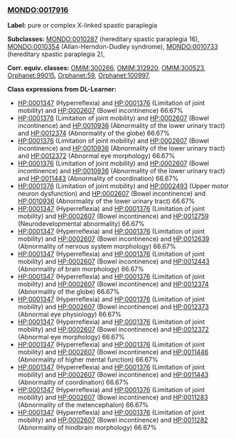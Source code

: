 
### [MONDO:0017916](http://purl.obolibrary.org/obo/MONDO_0017916)
**Label:** pure or complex X-linked spastic paraplegia

**Subclasses:** [MONDO:0010287](http://purl.obolibrary.org/obo/MONDO_0010287) (hereditary spastic paraplegia 16), [MONDO:0010354](http://purl.obolibrary.org/obo/MONDO_0010354) (Allan-Herndon-Dudley syndrome), [MONDO:0010733](http://purl.obolibrary.org/obo/MONDO_0010733) (hereditary spastic paraplegia 2), 

**Corr. equiv. classes:** [OMIM:300266](http://purl.obolibrary.org/obo/OMIM_300266), [OMIM:312920](http://purl.obolibrary.org/obo/OMIM_312920), [OMIM:300523](http://purl.obolibrary.org/obo/OMIM_300523), [Orphanet:99015](http://www.orpha.net/ORDO/Orphanet_99015), [Orphanet:59](http://www.orpha.net/ORDO/Orphanet_59), [Orphanet:100997](http://www.orpha.net/ORDO/Orphanet_100997), 

**Class expressions from DL-Learner:**

- [HP:0001347](http://purl.obolibrary.org/obo/HP_0001347) (Hyperreflexia) and [HP:0001376](http://purl.obolibrary.org/obo/HP_0001376) (Limitation of joint mobility) and [HP:0002607](http://purl.obolibrary.org/obo/HP_0002607) (Bowel incontinence) 66.67%
- [HP:0001376](http://purl.obolibrary.org/obo/HP_0001376) (Limitation of joint mobility) and [HP:0002607](http://purl.obolibrary.org/obo/HP_0002607) (Bowel incontinence) and [HP:0010936](http://purl.obolibrary.org/obo/HP_0010936) (Abnormality of the lower urinary tract) and [HP:0012374](http://purl.obolibrary.org/obo/HP_0012374) (Abnormality of the globe) 66.67%
- [HP:0001376](http://purl.obolibrary.org/obo/HP_0001376) (Limitation of joint mobility) and [HP:0002607](http://purl.obolibrary.org/obo/HP_0002607) (Bowel incontinence) and [HP:0010936](http://purl.obolibrary.org/obo/HP_0010936) (Abnormality of the lower urinary tract) and [HP:0012372](http://purl.obolibrary.org/obo/HP_0012372) (Abnormal eye morphology) 66.67%
- [HP:0001376](http://purl.obolibrary.org/obo/HP_0001376) (Limitation of joint mobility) and [HP:0002607](http://purl.obolibrary.org/obo/HP_0002607) (Bowel incontinence) and [HP:0010936](http://purl.obolibrary.org/obo/HP_0010936) (Abnormality of the lower urinary tract) and [HP:0011443](http://purl.obolibrary.org/obo/HP_0011443) (Abnormality of coordination) 66.67%
- [HP:0001376](http://purl.obolibrary.org/obo/HP_0001376) (Limitation of joint mobility) and [HP:0002493](http://purl.obolibrary.org/obo/HP_0002493) (Upper motor neuron dysfunction) and [HP:0002607](http://purl.obolibrary.org/obo/HP_0002607) (Bowel incontinence) and [HP:0010936](http://purl.obolibrary.org/obo/HP_0010936) (Abnormality of the lower urinary tract) 66.67%
- [HP:0001347](http://purl.obolibrary.org/obo/HP_0001347) (Hyperreflexia) and [HP:0001376](http://purl.obolibrary.org/obo/HP_0001376) (Limitation of joint mobility) and [HP:0002607](http://purl.obolibrary.org/obo/HP_0002607) (Bowel incontinence) and [HP:0012759](http://purl.obolibrary.org/obo/HP_0012759) (Neurodevelopmental abnormality) 66.67%
- [HP:0001347](http://purl.obolibrary.org/obo/HP_0001347) (Hyperreflexia) and [HP:0001376](http://purl.obolibrary.org/obo/HP_0001376) (Limitation of joint mobility) and [HP:0002607](http://purl.obolibrary.org/obo/HP_0002607) (Bowel incontinence) and [HP:0012639](http://purl.obolibrary.org/obo/HP_0012639) (Abnormality of nervous system morphology) 66.67%
- [HP:0001347](http://purl.obolibrary.org/obo/HP_0001347) (Hyperreflexia) and [HP:0001376](http://purl.obolibrary.org/obo/HP_0001376) (Limitation of joint mobility) and [HP:0002607](http://purl.obolibrary.org/obo/HP_0002607) (Bowel incontinence) and [HP:0012443](http://purl.obolibrary.org/obo/HP_0012443) (Abnormality of brain morphology) 66.67%
- [HP:0001347](http://purl.obolibrary.org/obo/HP_0001347) (Hyperreflexia) and [HP:0001376](http://purl.obolibrary.org/obo/HP_0001376) (Limitation of joint mobility) and [HP:0002607](http://purl.obolibrary.org/obo/HP_0002607) (Bowel incontinence) and [HP:0012374](http://purl.obolibrary.org/obo/HP_0012374) (Abnormality of the globe) 66.67%
- [HP:0001347](http://purl.obolibrary.org/obo/HP_0001347) (Hyperreflexia) and [HP:0001376](http://purl.obolibrary.org/obo/HP_0001376) (Limitation of joint mobility) and [HP:0002607](http://purl.obolibrary.org/obo/HP_0002607) (Bowel incontinence) and [HP:0012373](http://purl.obolibrary.org/obo/HP_0012373) (Abnormal eye physiology) 66.67%
- [HP:0001347](http://purl.obolibrary.org/obo/HP_0001347) (Hyperreflexia) and [HP:0001376](http://purl.obolibrary.org/obo/HP_0001376) (Limitation of joint mobility) and [HP:0002607](http://purl.obolibrary.org/obo/HP_0002607) (Bowel incontinence) and [HP:0012372](http://purl.obolibrary.org/obo/HP_0012372) (Abnormal eye morphology) 66.67%
- [HP:0001347](http://purl.obolibrary.org/obo/HP_0001347) (Hyperreflexia) and [HP:0001376](http://purl.obolibrary.org/obo/HP_0001376) (Limitation of joint mobility) and [HP:0002607](http://purl.obolibrary.org/obo/HP_0002607) (Bowel incontinence) and [HP:0011446](http://purl.obolibrary.org/obo/HP_0011446) (Abnormality of higher mental function) 66.67%
- [HP:0001347](http://purl.obolibrary.org/obo/HP_0001347) (Hyperreflexia) and [HP:0001376](http://purl.obolibrary.org/obo/HP_0001376) (Limitation of joint mobility) and [HP:0002607](http://purl.obolibrary.org/obo/HP_0002607) (Bowel incontinence) and [HP:0011443](http://purl.obolibrary.org/obo/HP_0011443) (Abnormality of coordination) 66.67%
- [HP:0001347](http://purl.obolibrary.org/obo/HP_0001347) (Hyperreflexia) and [HP:0001376](http://purl.obolibrary.org/obo/HP_0001376) (Limitation of joint mobility) and [HP:0002607](http://purl.obolibrary.org/obo/HP_0002607) (Bowel incontinence) and [HP:0011283](http://purl.obolibrary.org/obo/HP_0011283) (Abnormality of the metencephalon) 66.67%
- [HP:0001347](http://purl.obolibrary.org/obo/HP_0001347) (Hyperreflexia) and [HP:0001376](http://purl.obolibrary.org/obo/HP_0001376) (Limitation of joint mobility) and [HP:0002607](http://purl.obolibrary.org/obo/HP_0002607) (Bowel incontinence) and [HP:0011282](http://purl.obolibrary.org/obo/HP_0011282) (Abnormality of hindbrain morphology) 66.67%


